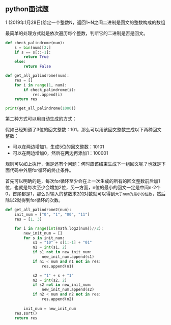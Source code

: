 ## python面试题

1 (2019年1月28日)给定一个整数N，返回1~N之间二进制是回文的整数构成的数组

最简单的处理方式就是依次遍历每个整数，判断它的二进制是否是回文。

``` python
def check_palindrome(num):
    s = bin(num)[2:]
    if s == s[::-1]:
        return True
    else:
        return False

def get_all_palindrome(num):
    res = []
    for i in range(1, num):
        if check_palindrome(i):
            res.append(i)
    return res

print(get_all_palindrome(1000))
```

第二种方式可以用自动生成的方式：

假如已经知道了3位的回文整数：101，那么可以用该回文整数生成以下两种回文整数：

* 可以在两边增加1，生成5位的回文整数：10101
* 可以在两边增加0，然后在两边再添加1：100001

规则可以如上执行，但是还有个问题：何时应该结束生成下一组回文呢？也就是下面代码中外层for循环的终止条件。

首先可以明确的是，每次for循环至少会在上一次生成的所有的回文整数前后加1位，也就是每次至少会增加2位，另一方面，n位的最小的回文一定是中间n-2个0，首尾都是1，那么对输入的整数求2的对数就可以得到`大于num的最小的位数`，然后除以2就得到for循环的次数。

``` python
def get_all_palindrome2(num):
    init_num = ["0", "1", "00", "11"]
    res = [1, 3]

    for i in range(int(math.log2(num))//2):
        new_init_num = []
        for s in init_num:
            s1 = "10" + s[1:-1] + "01"
            n1 = int(s1, 2)
            if s1 not in new_init_num:
                new_init_num.append(s1)
            if n1 < num and n1 not in res:
                res.append(n1)

            s2 = "1" + s + "1"
            n2 = int(s2, 2)
            if s2 not in new_init_num:
                new_init_num.append(s2)
            if n2 < num and n2 not in res:
                res.append(n2)
            
        init_num = new_init_num
    res.sort()
    return res
```
